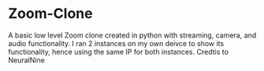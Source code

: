# Zoom-Clone
A basic low level Zoom clone created in python with streaming, camera, and audio functionality.
I ran 2 instances on my own deivce to show its functionality, hence using the same IP for both instances. 
Credtis to NeuralNine
